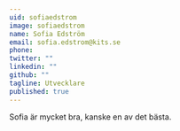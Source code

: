 ```yaml
---
uid: sofiaedstrom
image: sofiaedstrom
name: Sofia Edström
email: sofia.edstrom@kits.se
phone: 
twitter: ""
linkedin: ""
github: ""
tagline: Utvecklare
published: true
---
```


Sofia är mycket bra, kanske en av det bästa.
